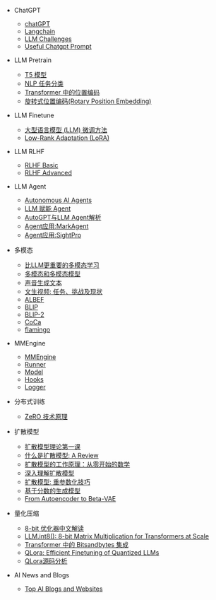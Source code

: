 - ChatGPT

  - [chatGPT](aigc/chatgpt/chatGPT.md)
  - [Langchain](aigc/chatgpt/langchain.md)
  - [LLM Challenges](aigc/chatgpt/llm_challenges.md)
  - [Useful Chatgpt Prompt](aigc/chatgpt/useful_prompt.md)

- LLM Pretrain

  - [T5 模型](aigc/llm_pretrain/T5model.md)
  - [NLP 任务分类](aigc/llm_pretrain/nlptasks.md)
  - [Transformer 中的位置编码](aigc/llm_pretrain/pe.md)
  - [旋转式位置编码(Rotary Position Embedding)](aigc/llm_pretrain/rope.md)


- LLM Finetune

  - [大型语言模型 (LLM) 微调方法](aigc/llm_finetune/finetune_llm.md)
  - [Low-Rank Adaptation (LoRA)](aigc/llm_finetune/lora_llm.md)


- LLM RLHF

  - [RLHF Basic](aigc/llm_rlhf/rlhf_basic.md)
  - [RLHF Advanced](aigc/llm_rlhf/rlhf_advance.md)


- LLM Agent

  - [Autonomous AI Agents](aigc/llm_agent/llm_agent0.md)
  - [LLM 赋能 Agent](aigc/llm_agent/llm_agent1.md)
  - [AutoGPT与LLM Agent解析](aigc/llm_agent/llm_agent2.md)
  - [Agent应用:MarkAgent](aigc/llm_agent/market_agent.md)
  - [Agent应用:SightPro](aigc/llm_agent/sightpro.md)


- 多模态

  - [比LLM更重要的多模态学习](aigc/multimodal/overview.md)
  - [多模态和多模态模型](aigc/multimodal/lmm.md)
  - [声音生成文本](aigc/multimodal/video2text.md)
  - [文生视频: 任务、挑战及现状](aigc/multimodal/text2video.md)
  - [ALBEF](aigc/multimodal/albef.md)
  - [BLIP](aigc/multimodal/blip.md)
  - [BLIP-2](aigc/multimodal/blip2.md)
  - [CoCa](aigc/multimodal/coca.md)
  - [flamingo](aigc/multimodal/flamingo.md)

- MMEngine

  - [MMEngine](aigc/train_engine/engine.md)
  - [Runner](aigc/train_engine/runner.md)
  - [Model](aigc/train_engine/model.md)
  - [Hooks](aigc/train_engine/hooks.md)
  - [Logger](aigc/train_engine/logger.md)


- 分布式训练

  - [ZeRO 技术原理](aigc/llm_engineer/zero-optimizer.md)


- 扩散模型

  - [扩散模型理论第一课](aigc/diffusion/theory.md)
  - [什么是扩散模型: A Review](aigc/diffusion/summary.md)
  - [扩散模型的工作原理：从零开始的数学](aigc/diffusion/math101.md)
  - [深入理解扩散模型](aigc/diffusion/deepdive.md)
  - [扩散模型: 重参数化技巧](aigc/diffusion/reparameterization.md)
  - [基于分数的生成模型](aigc/diffusion/score_model.md)
  - [From Autoencoder to Beta-VAE](aigc/diffusion/vae_model.md)


- 量化压缩

  - [8-bit 优化器中文解读](aigc/quantization/int8_opt.md)
  - [LLM.int8(): 8-bit Matrix Multiplication for Transformers at Scale](aigc/quantization/llm_int8.md)
  - [Transformer 中的 Bitsandbytes 集成](aigc/quantization/hf-bitsandbytes-integration.md)
  - [QLora: Efficient Finetuning of Quantized LLMs](aigc/quantization/qlora.md)
  - [QLora源码分析](aigc/quantization/qlora_usage.md)


- AI News and Blogs

  - [Top AI Blogs and Websites](aigc/ai-news.md)
